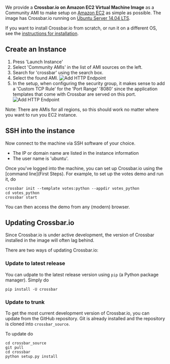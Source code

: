 We provide a **Crossbar.io on Amazon EC2 Virtual Machine Image** as a Community AMI to make setup on [Amazon EC2](http://aws.amazon.com/ec2/) as simple as possible. The image has Crossbar.io running on [Ubuntu Server 14.04 LTS](https://insights.ubuntu.com/2014/04/17/whats-new-in-ubuntu-server-14-04-lts/).

If you want to install Crossbar.io from scratch, or run it on a different OS, see the [instructions for installation](Home#Installation).

## Create an Instance

1. Press 'Launch Instance'
2. Select 'Community AMIs' in the list of AMI sources on the left.
3. Search for 'crossbar' using the search box.
4. Select the found AMI. ![Add HTTP Endpoint](/static/img/docs/ec2_01.png)
5. In the setup, when configuring the security group, it makes sense to add a 'Custom TCP Rule' for the 'Port Range' '8080' since the application templates that come with Crossbar are served on this port. ![Add HTTP Endpoint](/static/img/docs/ec2_02.png)

Note: There are AMIs for all regions, so this should work no matter where you want to run you EC2 instance.

## SSH into the instance

Now connect to the machine via SSH software of your choice.

* The IP or domain name are listed in the instance information
* The user name is 'ubuntu'.

Once you've logged into the machine, you can set up Crossbar.io using the [command line](First Steps). For example, to set up the votes demo and run it, do

```
crossbar init --template votes:python --appdir votes_python
cd votes_python
crossbar start
```

You can then access the demo from any (modern) browser.

## Updating Crossbar.io

Since Crossbar.io is under active development, the version of Crossbar installed in the image will often lag behind.

There are two ways of updating Crossbar.io:

### Update to latest release

You can udpate to the latest release version using `pip` (a Python package manager). Simply do

```
pip install -U crossbar
```

### Update to trunk

To get the most current development version of Crossbar.io, you can update from the GitHub repository. Git is already installed and the repository is cloned into `crossbar_source`. 

To update do

```
cd crossbar_source
git pull
cd crossbar
python setup.py install
```
